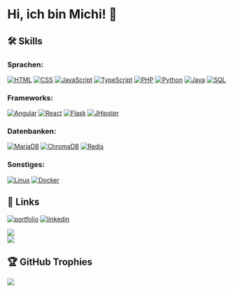# Hi, ich bin Michi! 👋


## 🛠 Skills
### Sprachen:
[![HTML](https://img.shields.io/badge/HTML-E34F26?style=for-the-badge&logo=html5&logoColor=white)](https://www.w3schools.com/html/)
[![CSS](https://img.shields.io/badge/CSS-1572B6?style=for-the-badge&logo=css3&logoColor=white)](https://www.w3schools.com/html/)
[![JavaScript](https://img.shields.io/badge/JavaScript-F7DF1E?style=for-the-badge&logo=javascript&logoColor=black)](https://www.w3schools.com/html/)
[![TypeScript](https://img.shields.io/badge/TypeScript-3178C6?style=for-the-badge&logo=typescript&logoColor=white)](https://www.typescriptlang.org)
[![PHP](https://img.shields.io/badge/PHP-777BB4?style=for-the-badge&logo=php&logoColor=white)](https://www.php.net)
[![Python](https://img.shields.io/badge/Python-3776AB?style=for-the-badge&logo=python&logoColor=white)](https://www.python.org)
[![Java](https://img.shields.io/badge/Java-007396?style=for-the-badge&logo=java&logoColor=white)](https://www.java.com/de/)
[![SQL](https://img.shields.io/badge/SQL-000000?style=for-the-badge&logo=database&logoColor=white)](https://de.wikipedia.org/wiki/SQL)

### Frameworks:
[![Angular](https://img.shields.io/badge/Angular-DD0031?style=for-the-badge&logo=angular&logoColor=white)](https://angular.io)
[![React](https://img.shields.io/badge/React-20232A?style=for-the-badge&logo=react&logoColor=61DAFB)](https://react.dev)
[![Flask](https://img.shields.io/badge/Flask-000000?style=for-the-badge&logo=flask&logoColor=white)](https://flask.palletsprojects.com/en/3.0.x/)
[![JHipster](https://img.shields.io/badge/JHipster-59666C?style=for-the-badge&logo=jhipster&logoColor=white)](https://www.jhipster.tech)

### Datenbanken:
[![MariaDB](https://img.shields.io/badge/MariaDB-003545?style=for-the-badge&logo=mariadb&logoColor=white)](https://mariadb.org)
[![ChromaDB](https://img.shields.io/badge/ChromaDB-00C7B7?style=for-the-badge&logo=chroma&logoColor=white)](https://www.trychroma.com)
[![Redis](https://img.shields.io/badge/Redis-DC382D?style=for-the-badge&logo=redis&logoColor=white)](https://redis.io)

### Sonstiges:
[![Linux](https://img.shields.io/badge/Linux-FCC624?style=for-the-badge&logo=linux&logoColor=black)](https://ubuntu.com)
[![Docker](https://img.shields.io/badge/Docker-2496ED?style=for-the-badge&logo=docker&logoColor=white)](https://www.docker.com)


## 🔗 Links
[![portfolio](https://img.shields.io/badge/my_portfolio-000?style=for-the-badge&logo=ko-fi&logoColor=white)](https://www.michael-selbertinger.de)
[![linkedin](https://img.shields.io/badge/linkedin-0A66C2?style=for-the-badge&logo=linkedin&logoColor=white)](https://www.linkedin.com/in/michael-selbertinger-259b05288)


![](https://github-readme-streak-stats.herokuapp.com/?user=michaelSelbertinger&theme=dark&hide_border=false)<br/>
![](https://github-readme-stats.vercel.app/api?username=michaelSelbertinger&theme=dark&hide_border=false&include_all_commits=false&count_private=true)<br/>
## 🏆 GitHub Trophies
![](https://github-profile-trophy.vercel.app/?username=michaelSelbertinger&theme=onedark&no-frame=false&no-bg=true&margin-w=4&rank=-C,-B,-?)
